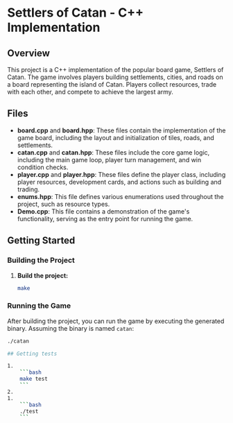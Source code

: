# Settlers of Catan - C++ Implementation

## Overview

This project is a C++ implementation of the popular board game, Settlers of Catan. The game involves players building settlements, cities, and roads on a board representing the island of Catan. Players collect resources, trade with each other, and compete to achieve the largest army.

## Files

- **board.cpp** and **board.hpp**: These files contain the implementation of the game board, including the layout and initialization of tiles, roads, and settlements.
- **catan.cpp** and **catan.hpp**: These files include the core game logic, including the main game loop, player turn management, and win condition checks.
- **player.cpp** and **player.hpp**: These files define the player class, including player resources, development cards, and actions such as building and trading.
- **enums.hpp**: This file defines various enumerations used throughout the project, such as resource types.
- **Demo.cpp**: This file contains a demonstration of the game's functionality, serving as the entry point for running the game.

## Getting Started

### Building the Project

1. **Build the project:**
    ```bash
    make
    ```

### Running the Game

After building the project, you can run the game by executing the generated binary. Assuming the binary is named `catan`:

```bash
./catan

## Getting tests

1. 
    ```bash
    make test
    ```
2.
1. 
    ```bash
    ./test
    ```
